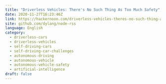 ```yaml
---
title: "Driverless Vehicles: There's No Such Thing As Too Much Safety"
date: 2020-11-27T16:23:46Z
link: https://hackernoon.com/driverless-vehicles-theres-no-such-thing-as-too-much-safety-bfm316m?source=rss&utm_medium=RSS&utm_source=news.12bit.vn
site: github.com/dylang/node-rss
language: English
category:
  - driverless-cars
  - driverless-vehicles
  - self-driving-cars
  - self-driving-car-challenges
  - autonomous-driving
  - autonomous-vehicle
  - autonomous-vehicle-safety
  - artificial-intelligence
draft: false
---
```

